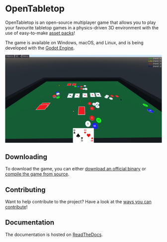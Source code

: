 # OpenTabletop

OpenTabletop is an open-source multiplayer game that allows you to play your
favourite tabletop games in a physics-driven 3D environment with the use of
easy-to-make
[asset packs](https://opentabletop.readthedocs.io/en/latest/custom_assets/asset_packs/index.html)!

The game is available on Windows, macOS, and Linux, and is being developed with
the [Godot Engine](https://godotengine.org/).

![Screenshot of gameplay](screenshot.png)

## Downloading

To download the game, you can either
[download an official binary](https://opentabletop.readthedocs.io/en/latest/general/download/downloading_binaries.html)
or
[compile the game from source](https://opentabletop.readthedocs.io/en/latest/general/download/compiling_from_source.html).

## Contributing

Want to help contribute to the project? Have a look at the
[ways you can contribute](https://opentabletop.readthedocs.io/en/latest/general/contributing/ways_to_contribute.html)!

## Documentation

The documentation is hosted on [ReadTheDocs](https://opentabletop.readthedocs.io).
